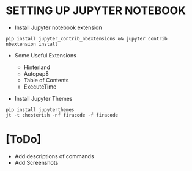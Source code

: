 # SETTING UP JUPYTER NOTEBOOK

* Install Jupyter notebook extension

```
pip install jupyter_contrib_nbextensions && jupyter contrib nbextension install
```

* Some Useful Extensions

  * Hinterland
  * Autopep8
  * Table of Contents
  * ExecuteTime

* Install Jupyter Themes

```
pip install jupyterthemes
jt -t chesterish -nf firacode -f firacode
```


# [ToDo]

* Add descriptions of commands
* Add Screenshots
